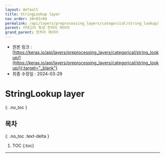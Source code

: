 ```yaml
---
layout: default
title: StringLookup layer
nav_order: 10+03+04
permalink: /api/layers/preprocessing_layers/categorical/string_lookup/
parent: 카테고리 특성 전처리 레이어
grand_parent: 전처리 레이어
---
```


* 원본 링크 : [https://keras.io/api/layers/preprocessing_layers/categorical/string_lookup/](https://keras.io/api/layers/preprocessing_layers/categorical/string_lookup/){:target="_blank"}
* 최종 수정일 : 2024-03-29

# StringLookup layer
{: .no_toc }

## 목차
{: .no_toc .text-delta }

1. TOC
{:toc}

---
